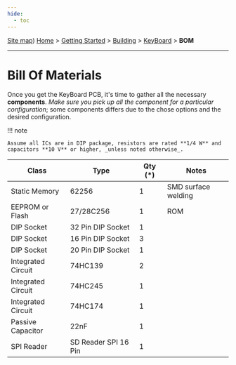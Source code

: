 ```yaml
---
hide:
  - toc
---
```

[Site map](../../../sitemap.md))
[Home](../../../index.md) > [Getting Started](../../../started.md) > [Building](../../building.md) > [KeyBoard](../cartridge.md) > **BOM**

---
# Bill Of Materials 
Once you get the KeyBoard PCB, it's time to gather all the necessary **components**. _Make sure you pick up all the component for a particular configuration_; some components differs due to the chose options and the desired configuration.

!!! note

	Assume all ICs are in DIP package, resistors are rated **1/4 W** and capacitors **10 V** or higher, _unless noted otherwise_.

| Class              | Type                 | Qty (\*) | Notes               |
|--------------------|----------------------|----------|---------------------|
| Static Memory      | 62256                | 1        | SMD surface welding |
| EEPROM or Flash    | 27/28C256            | 1        | ROM                 |
| DIP Socket         | 32 Pin DIP Socket    | 1        |                     |
| DIP Socket         | 16 Pin DIP Socket    | 3        |                     |
| DIP Socket         | 20 Pin DIP Socket    | 1        |                     |
| Integrated Circuit | 74HC139              | 2        |                     |
| Integrated Circuit | 74HC245              | 1        |                     |
| Integrated Circuit | 74HC174              | 1        |                     |
| Passive Capacitor  | 22nF                 | 1        |                     |
| SPI Reader         | SD Reader SPI 16 Pin | 1        |                     |